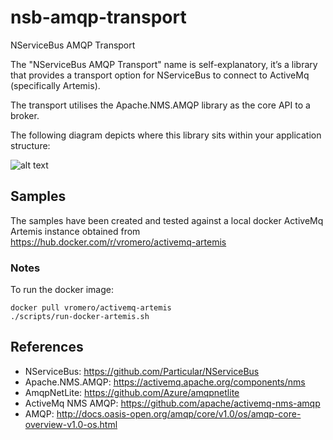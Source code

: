 # nsb-amqp-transport
NServiceBus AMQP Transport

The "NServiceBus AMQP Transport" name is self-explanatory, it’s a library that provides a transport option for NServiceBus to connect to ActiveMq (specifically Artemis). 

The transport utilises the Apache.NMS.AMQP library as the core API to a broker.

The following diagram depicts where this library sits within your application structure:

![alt text](https://github.com/m-monaghan/nsb-amqp-transport/tree/master/assets/WhatIsThis.png "What is this")

## Samples

The samples have been created and tested against a local docker ActiveMq Artemis instance obtained from https://hub.docker.com/r/vromero/activemq-artemis

### Notes

To run the docker image:
```
docker pull vromero/activemq-artemis
./scripts/run-docker-artemis.sh
```

## References

- NServiceBus: https://github.com/Particular/NServiceBus
- Apache.NMS.AMQP: https://activemq.apache.org/components/nms
- AmqpNetLite: https://github.com/Azure/amqpnetlite
- ActiveMq NMS AMQP:  https://github.com/apache/activemq-nms-amqp
- AMQP: http://docs.oasis-open.org/amqp/core/v1.0/os/amqp-core-overview-v1.0-os.html
